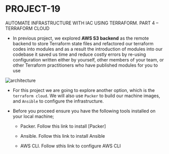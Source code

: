 # PROJECT-19
AUTOMATE INFRASTRUCTURE WITH IAC USING TERRAFORM. PART 4 – TERRAFORM CLOUD


- In previous project, we explored **AWS S3 backend** as the remote backend to store Terraform state files and refactored our terraform codes into modules and as a result the introduction of modules into our codebase it saved us time and reduce costly errors by re-using configuration written either by yourself, other members of your team, or other Terraform practitioners who have published modules for you to use


![architecture](https://github.com/eyolegoo/PROJECT-19/assets/115954100/99282ce5-3401-4e21-8885-0c30074e0eb1)


- For this project we are going to explore another option, which is the `terraform cloud`. We will also use `Packer` to build our machine images, and `Ansible` to configure the infrastructure.

- Before you proceed ensure you have the following tools installed on your local machine;

    - Packer. Follow this link to install [Packer]

    - Ansible. Follow this link to install Ansible

    - AWS CLI. Follow sthis link to configure AWS CLI
